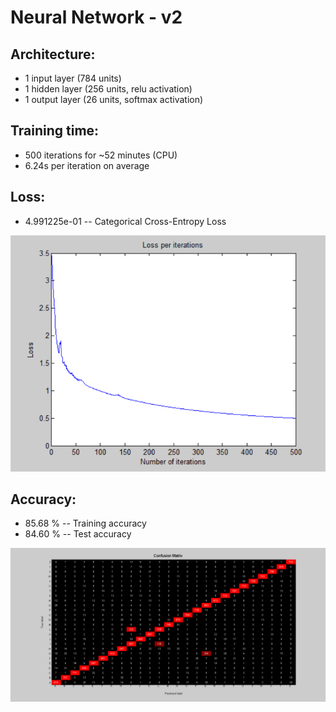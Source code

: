 # Neural Network - v2

## Architecture:

- 1 input layer (784 units)
- 1 hidden layer (256 units, relu activation)
- 1 output layer (26 units, softmax activation)

## Training time: 

- 500 iterations for ~52 minutes (CPU)
- 6.24s per iteration on average

## Loss: 

- 4.991225e-01 -- Categorical Cross-Entropy Loss

![image](Visualizations/Loss_per_iterations.png)

## Accuracy:

- 85.68 % -- Training accuracy
- 84.60 % -- Test accuracy

![image](Visualizations/Confusion_Matrix.png)
